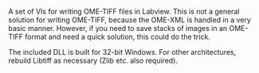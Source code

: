 A set of VIs for writing OME-TIFF files in Labview.  This is not a general solution for writing OME-TIFF,
because the OME-XML is handled in a very basic manner.  However, if you need to save stacks of images in an
OME-TIFF format and need a quick solution, this could do the trick.

The included DLL is built for 32-bit Windows.  For other architectures, rebuild Libtiff as necessary (Zlib etc. also required).
